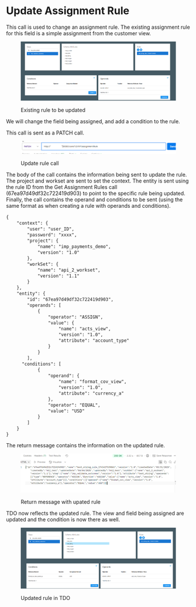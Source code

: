 # Update Assignment Rule

This call is used to change an assignment rule. The existing assignment rule for this field is a simple assignment from the customer view.

<figure><img src="../../../../../.gitbook/assets/image (809).png" alt=""><figcaption><p>Existing rule to be updated</p></figcaption></figure>

We will change the field being assigned, and add a condition to the rule.

This call is sent as a PATCH call.

<figure><img src="../../../../../.gitbook/assets/image (810).png" alt=""><figcaption><p>Update rule call</p></figcaption></figure>

The body of the call contains the information being sent to update the rule.  The project and workset are sent to set the context.  The entity is sent using the rule ID from the Get Assignment Rules call (67ea97d49df32c722419d903) to point to the specific rule being updated.  Finally, the call contains the operand and conditions to be sent (using the same format as when creating a rule with operands and conditions).

&#x20;

```
{
    "context": {
        "user": "user_ID",
        "password": "xxxx",
        "project": {
            "name": "imp_payments_demo",
            "version": "1.0"
        },
        "workSet": {
            "name": "api_2_workset",
            "version": "1.1"
        }
    },
    "entity": {
        "id": "67ea97d49df32c722419d903",
        "operands": [
            {
                "operator": "ASSIGN",
                "value": {
                    "name": "acts_view",
                    "version": "1.0",
                    "attribute": "account_type"
                }
            }  
        ],
      "conditions": [
            {
                "operand": {
                    "name": "format_cov_view",
                    "version": "1.0",
                    "attribute": "currency_a"
                },
                "operator": "EQUAL",
                "value": "USD"
            }
        ]  
    }
}
```

&#x20;

The return message contains the information on the updated rule.

<figure><img src="../../../../../.gitbook/assets/image (811).png" alt=""><figcaption><p>Return message with upated rule </p></figcaption></figure>

TDO now reflects the updated rule. The view and field being assigned are updated and the condition is now there as well.

<figure><img src="../../../../../.gitbook/assets/image (812).png" alt=""><figcaption><p>Updated rule in TDO</p></figcaption></figure>
